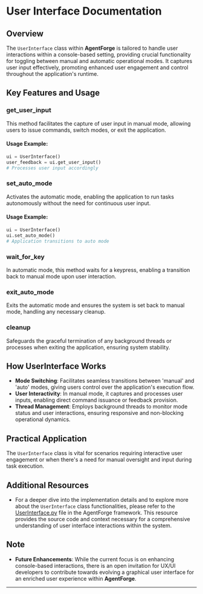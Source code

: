 # User Interface Documentation

## Overview

The `UserInterface` class within **AgentForge** is tailored to handle user interactions within a console-based setting, providing crucial functionality for toggling between manual and automatic operational modes. It captures user input effectively, promoting enhanced user engagement and control throughout the application's runtime.

## Key Features and Usage

### get_user_input

This method facilitates the capture of user input in manual mode, allowing users to issue commands, switch modes, or exit the application.

#### Usage Example:

```python
ui = UserInterface()
user_feedback = ui.get_user_input()
# Processes user input accordingly
```

### set_auto_mode

Activates the automatic mode, enabling the application to run tasks autonomously without the need for continuous user input.

#### Usage Example:

```python
ui = UserInterface()
ui.set_auto_mode()
# Application transitions to auto mode
```

### wait_for_key

In automatic mode, this method waits for a keypress, enabling a transition back to manual mode upon user interaction.

### exit_auto_mode

Exits the automatic mode and ensures the system is set back to manual mode, handling any necessary cleanup.

### cleanup

Safeguards the graceful termination of any background threads or processes when exiting the application, ensuring system stability.

## How UserInterface Works

- **Mode Switching**: Facilitates seamless transitions between 'manual' and 'auto' modes, giving users control over the application's execution flow.
- **User Interactivity**: In manual mode, it captures and processes user inputs, enabling direct command issuance or feedback provision.
- **Thread Management**: Employs background threads to monitor mode status and user interactions, ensuring responsive and non-blocking operational dynamics.

## Practical Application

The `UserInterface` class is vital for scenarios requiring interactive user engagement or when there's a need for manual oversight and input during task execution.

## Additional Resources

- For a deeper dive into the implementation details and to explore more about the `UserInterface` class functionalities, please refer to the [UserInterface.py](../../src/agentforge/utils/functions/UserInterface.py) file in the AgentForge framework. This resource provides the source code and context necessary for a comprehensive understanding of user interface interactions within the system.

## Note

- **Future Enhancements**: While the current focus is on enhancing console-based interactions, there is an open invitation for UX/UI developers to contribute towards evolving a graphical user interface for an enriched user experience within **AgentForge**.
---